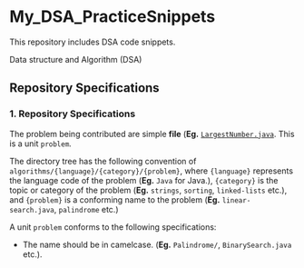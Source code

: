 # My_DSA_PracticeSnippets
This repository includes DSA code snippets.

Data structure and Algorithm (DSA)
## Repository Specifications

### 1. Repository Specifications

The problem being contributed are simple **file** (**Eg.** [`LargestNumber.java`](./algorithms/java/sorting/LargestNumber.java). This is a unit `problem`.

The directory tree has the following convention of `algorithms/{language}/{category}/{problem}`, where `{language}` represents the language code of the problem (**Eg.** `Java` for Java.), `{category}` is the topic or category of the problem (**Eg.** `strings`, `sorting`, `linked-lists` etc.), and `{problem}` is a conforming name to the problem (**Eg.** `linear-search.java`, `palindrome` etc.)

A unit `problem` conforms to the following specifications:

- The name should be in camelcase. (**Eg.** `Palindrome/`, `BinarySearch.java` etc.).



